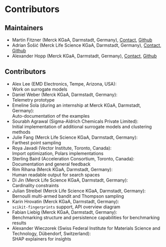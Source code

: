 # Contributors

## Maintainers
- Martin Fitzner (Merck KGaA, Darmstadt, Germany), [Contact](mailto:martin.fitzner@merckgroup.com), [Github](https://github.com/Scienfitz)
- Adrian Šošić (Merck Life Science KGaA, Darmstadt, Germany), [Contact](mailto:adrian.sosic@merckgroup.com), [Github](https://github.com/AdrianSosic)
- Alexander Hopp (Merck KGaA, Darmstadt, Germany), [Contact](mailto:alexander.hopp@merckgroup.com), [Github](https://github.com/AVHopp)

## Contributors
- Alex Lee (EMD Electronics, Tempe, Arizona, USA):\
  Work on surrogate models
- Daniel Weber (Merck KGaA, Darmstadt, Germany):\
  Telemetry prototype
- Emeline Sola (during an internship at Merck KGaA, Darmstadt, Germany):\
  Auto-documentation of the examples
- Sourabh Agrawal (Sigma-Aldrich Chemicals Private Limited):\
  Initial implementation of additional surrogate models and clustering methods
- Julie Fang (Merck Life Science KGaA, Darmstadt, Germany):\
  Farthest point sampling
- Roya Javadi (Vector Institute, Toronto, Canada):\
  Import optimization, Polars implementations
- Sterling Baird (Acceleration Consortium, Toronto, Canada):\
  Documentation and general feedback
- Rim Rihana (Merck KGaA, Darmstadt, Germany):\
  Human readable output for search spaces
- Di Jin (Merck Life Science KGaA, Darmstadt, Germany):\
  Cardinality constraints
- Julian Streibel (Merck Life Science KGaA, Darmstadt, Germany):\
  Bernoulli multi-armed bandit and Thompson sampling
- Karin Hrovatin (Merck KGaA, Darmstadt, Germany):\
  `scikit-fingerprints` support, API overview diagram
- Fabian Liebig (Merck KGaA, Darmstadt, Germany):\
  Benchmarking structure and persistence capabilities for benchmarking results
- Alexander Wieczorek (Swiss Federal Institute for Materials Science and Technology, Dübendorf, Switzerland):\
  SHAP explainers for insights
